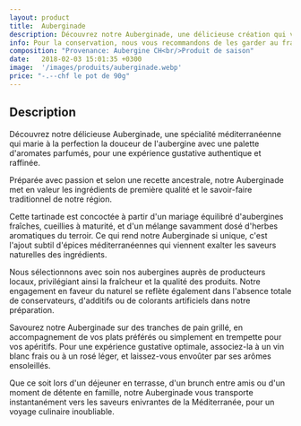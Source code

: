 ```yaml
---
layout: product
title:  Auberginade
description: Découvrez notre Auberginade, une délicieuse création qui vous transporte au cœur des saveurs méditerranéennes. Savamment élaborée à partir d'aubergines fraîches et d'herbes aromatiques sélectionnées, cette tartinade offre une explosion de saveurs en bouche. Laissez-vous séduire par son onctuosité et son parfum envoûtant, qui évoquent les chaudes journées estivales et les plaisirs simples de la cuisine maison. Parfaite en apéritif sur des toasts grillés ou en accompagnement de vos plats préférés, notre Auberginade saura ravir les amateurs de cuisine authentique et gourmande.
info: Pour la conservation, nous vous recommandons de les garder au frais à 4° max.<br/>Après ouverture, elle se conserve environ 5 à 15 jours.
composition: "Provenance: Aubergine CH<br/>Produit de saison"
date:   2018-02-03 15:01:35 +0300
image:  '/images/produits/auberginade.webp'
price: "-.--chf le pot de 90g"
---
```


## Description

Découvrez notre délicieuse Auberginade, une spécialité méditerranéenne qui marie à la perfection la douceur de l'aubergine avec une palette d'aromates parfumés, pour une expérience gustative authentique et raffinée.

Préparée avec passion et selon une recette ancestrale, notre Auberginade met en valeur les ingrédients de première qualité et le savoir-faire traditionnel de notre région.

Cette tartinade est concoctée à partir d'un mariage équilibré d'aubergines fraîches, cueillies à maturité, et d'un mélange savamment dosé d'herbes aromatiques du terroir. Ce qui rend notre Auberginade si unique, c'est l'ajout subtil d'épices méditerranéennes qui viennent exalter les saveurs naturelles des ingrédients.

Nous sélectionnons avec soin nos aubergines auprès de producteurs locaux, privilégiant ainsi la fraîcheur et la qualité des produits. Notre engagement en faveur du naturel se reflète également dans l'absence totale de conservateurs, d'additifs ou de colorants artificiels dans notre préparation.

Savourez notre Auberginade sur des tranches de pain grillé, en accompagnement de vos plats préférés ou simplement en trempette pour vos apéritifs. Pour une expérience gustative optimale, associez-la à un vin blanc frais ou à un rosé léger, et laissez-vous envoûter par ses arômes ensoleillés.

Que ce soit lors d'un déjeuner en terrasse, d'un brunch entre amis ou d'un moment de détente en famille, notre Auberginade vous transporte instantanément vers les saveurs enivrantes de la Méditerranée, pour un voyage culinaire inoubliable.